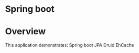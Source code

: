 Spring boot 
=============================================

# Overview
This application demonstrates:
Spring boot
JPA
Druid
EhCache